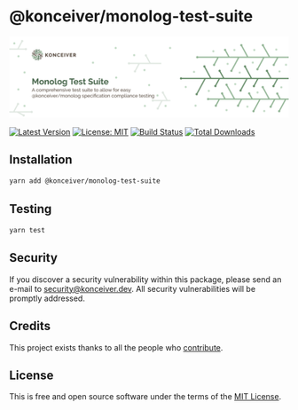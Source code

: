 # @konceiver/monolog-test-suite

<p align="center"><img src="./banner.png" /></p>

[![Latest Version](https://badgen.now.sh/npm/v/@konceiver/monolog-test-suite)](https://www.npmjs.com/package/@konceiver/monolog-test-suite)
[![License: MIT](https://badgen.now.sh/badge/license/MIT/green)](./LICENSE)
[![Build Status](https://img.shields.io/github/workflow/status/konceiver/monolog-test-suite/run-tests?label=tests)](https://img.shields.io/github/workflow/status/konceiver/monolog-test-suite/CI?label=CI)
[![Total Downloads](https://badgen.net/npm/dt/konceiver/monolog-test-suite)](https://npmjs.org/package/@konceiver/monolog-test-suite)

## Installation

```bash
yarn add @konceiver/monolog-test-suite
```

## Testing

```bash
yarn test
```

## Security

If you discover a security vulnerability within this package, please send an e-mail to security@konceiver.dev. All security vulnerabilities will be promptly addressed.

## Credits

This project exists thanks to all the people who [contribute](../../contributors).

## License

This is free and open source software under the terms of the [MIT License](./LICENSE).
